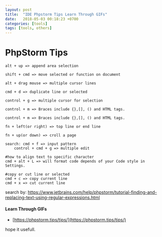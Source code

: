 ```yaml
---
layout: post
title:  "IDE Phpstorm Tips Learn Through GIFs"
date:   2018-05-03 00:18:23 +0700
categories: [tools]
tags: [tools, others]
---
```


# PhpStorm Tips
```text
alt + up => append area selection
```
```text
shift + cmd => move selected or function on document
```
```text
alt + drag mouse => multiple cursor lines
```
```text
cmd + d => duplicate line or selected
```
```text
control + g => multiple cursor for selection
```
```text
control + m => Braces include {},[], () and HTML tags.
```
```text
control + m => Braces include {},[], () and HTML tags.
```
```text
fn + left(or right) => top line or end line
```
```text
fn + up(or down) => croll a page
```
```text
search: cmd + f => input pattern
    control + cmd + g => multiple edit
```
```text
#how to align text to specific character
cmd + alt + L => will format code depends of your Code style in Settings.
```
```text
#copy or cut line or selected
cmd + c => copy current line
cmd + x => cut current line
```

search by: https://www.jetbrains.com/help/phpstorm/tutorial-finding-and-replacing-text-using-regular-expressions.html

#### Learn Through GIFs

 - [https://phpstorm.tips/tips/](https://phpstorm.tips/tips/)

hope it usefull.